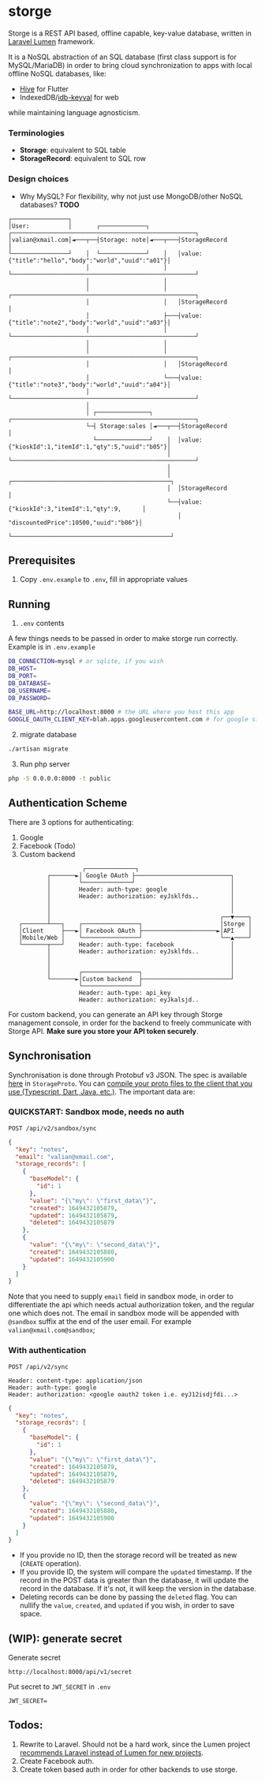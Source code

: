 # storge

Storge is a REST API based, offline capable, key-value database, written in [Laravel Lumen](https://lumen.laravel.com/docs/9.x) framework.  

It is a NoSQL abstraction of an SQL database (first class support is for MySQL/MariaDB) in order to bring cloud synchronization to apps with local offline NoSQL databases, like:
- [Hive](https://pub.dev/packages/hive) for Flutter
- IndexedDB/[idb-keyval](https://github.com/jakearchibald/idb-keyval) for web

while maintaining language agnosticism.

### Terminologies
- **Storage**: equivalent to SQL table
- **StorageRecord**: equivalent to SQL row

### Design choices

- Why MySQL? For flexibility, why not just use MongoDB/other NoSQL databases? **TODO**

```
┌────────────────┐
│User:           │       ┌─────────────┐        ┌────────────────────────────────────────────────────┐
│valian@xmail.com│◄───┬──┤Storage: note│◄───┬───┤StorageRecord                                       │
└────────────────┘    │  └─────────────┘    │   │value: {"title":"hello","body":"world","uuid":"a01"}│
                      │                     │   └────────────────────────────────────────────────────┘
                      │                     │
                      │                     │   ┌────────────────────────────────────────────────────┐
                      │                     │   │StorageRecord                                       │
                      │                     ├───┤value: {"title":"note2","body":"world","uuid":"a03"}│
                      │                     │   └────────────────────────────────────────────────────┘
                      │                     │
                      │                     │   ┌────────────────────────────────────────────────────┐
                      │                     │   │StorageRecord                                       │
                      │                     └───┤value: {"title":"note3","body":"world","uuid":"a04"}│
                      │                         └────────────────────────────────────────────────────┘
                      │
                      │ ┌───────────────┐       ┌────────────────────────────────────────────────────┐
                      └─┤ Storage:sales │◄───┬──┤StorageRecord                                       │
                        └───────────────┘    │  │value: {"kioskId":1,"itemId":1,"qty":5,"uuid":"b05"}│
                                             │  └────────────────────────────────────────────────────┘
                                             │
                                             │  ┌─────────────────────────────────────────────┐
                                             │  │StorageRecord                                │
                                             └──┤value: {"kioskId":3,"itemId":1,"qty":9,      │
                                                │        "discountedPrice":10500,"uuid":"b06"}│
                                                └─────────────────────────────────────────────┘
```

## Prerequisites

1. Copy `.env.example` to `.env`, fill in appropriate values

## Running


1. `.env` contents

A few things needs to be passed in order to make storge run correctly. Example is in `.env.example`

```sh
DB_CONNECTION=mysql # or sqlite, if you wish
DB_HOST=
DB_PORT=
DB_DATABASE=
DB_USERNAME=
DB_PASSWORD=

BASE_URL=http://localhost:8000 # the URL where you host this app
GOOGLE_OAUTH_CLIENT_KEY=blah.apps.googleusercontent.com # for google sign in. Create oauth key first in google developer console
```

2. migrate database

```sh
./artisan migrate
```

3. Run php server

```sh
php -S 0.0.0.0:8000 -t public
```

## Authentication Scheme
There are 3 options for authenticating:
1. Google
2. Facebook (Todo)
3. Custom backend

```
                     ┌──────────────┐
           ┌───────►│ Google OAuth ├───────────────────────────┐
           │        └──────────────┘                           │
           │        Header: auth-type: google                  │
           │        Header: authorization: eyJsklfds..         │
           │                                                   │
           │                                                   │
           │                                                ┌──▼────┐
   ┌───────┴───┐    ┌────────────────┐                      │Storge │
   │Client     ├───►│ Facebook OAuth ├─────────────────────►│API    │
   │Mobile/Web │    └────────────────┘                      └──▲────┘
   └───────┬───┘    Header: auth-type: facebook                │
           │        Header: authorization: eyJsklfds..         │
           │                                                   │
           │                                                   │
           │        ┌────────────────┐                         │
           └───────►│Custom backend  ├─────────────────────────┘
                    └────────────────┘
                    Header: auth-type: api_key
                    Header: authorization: eyJkalsjd..
```
For custom backend, you can generate an API key through Storge management console, in order for the backend to freely communicate with Storge API. **Make sure you store your API token securely**.

## Synchronisation

Synchronisation is done through Protobuf v3 JSON. The spec is available [here](https://github.com/vmasdani/storge/blob/main/back/protos/masterstorge.proto) in `StorageProto`. You can [compile your proto files to the client that you use (Typescript, Dart, Java, etc.)](https://developers.google.com/protocol-buffers/docs/tutorials). The important data are:


### QUICKSTART: Sandbox mode, needs no auth
```
POST /api/v2/sandbox/sync
```
```json
{
  "key": "notes",
  "email": "valian@xmail.com",
  "storage_records": [
    {
      "baseModel": {
        "id": 1
      },
      "value": "{\"my\": \"first_data\"}",
      "created": 1649432105879,
      "updated": 1649432105879,
      "deleted": 1649432105879
    },
    {
      "value": "{\"my\": \"second_data\"}",
      "created": 1649432105880,
      "updated": 1649432105900
    }
  ]
}
```
Note that you need to supply `email` field in sandbox mode, in order to differentiate the api which needs actual authorization token, and the regular one which does not. The email in sandbox mode will be appended with `@sandbox` suffix at the end of the user email. For example `valian@xmail.com@sandbox`;

### With authentication
```
POST /api/v2/sync

Header: content-type: application/json
Header: auth-type: google
Header: authorization: <google oauth2 token i.e. eyJ12isdjfdi...>
```

```json
{
  "key": "notes",
  "storage_records": [
    {
      "baseModel": {
        "id": 1
      },
      "value": "{\"my\": \"first_data\"}",
      "created": 1649432105879,
      "updated": 1649432105879,
      "deleted": 1649432105879
    },
    {
      "value": "{\"my\": \"second_data\"}",
      "created": 1649432105880,
      "updated": 1649432105900
    }
  ]
}
```

- If you provide no ID, then the storage record will be treated as new (`CREATE` operation).
- If you provide ID, the system will compare the `updated` timestamp. If the record in the POST data is greater than the database, it will update the record in the database. If it's not, it will keep the version in the database.
- Deleting records can be done by passing the `deleted` flag. You can nullify the `value`, `created`, and `updated` if you wish, in order to save space.

## (WIP): generate secret

Generate secret

```
http://localhost:8000/api/v1/secret
```

Put secret to `JWT_SECRET` in `.env`

```
JWT_SECRET=
```

## Todos:
1. Rewrite to Laravel. Should not be a hard work, since the Lumen project [recommends Laravel instead of Lumen for new projects](https://lumen.laravel.com/docs/9.x#installation).
2. Create Facebook auth.
3. Create token based auth in order for other backends to use storge.